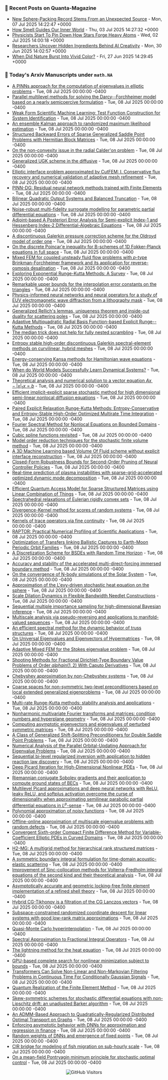 ### 📝 Recent Posts on Quanta-Magazine
<!-- quanta starts -->
* <a href="https://www.quantamagazine.org/new-sphere-packing-record-stems-from-an-unexpected-source-20250707/">New Sphere-Packing Record Stems From an Unexpected Source</a> - Mon, 07 Jul 2025 14:22:47 +0000
* <a href="https://www.quantamagazine.org/how-smell-guides-our-inner-world-20250703/">How Smell Guides Our Inner World</a> - Thu, 03 Jul 2025 14:27:32 +0000
* <a href="https://www.quantamagazine.org/physicists-start-to-pin-down-how-stars-forge-heavy-atoms-20250702/">Physicists Start To Pin Down How Stars Forge Heavy Atoms</a> - Wed, 02 Jul 2025 14:00:18 +0000
* <a href="https://www.quantamagazine.org/researchers-uncover-hidden-ingredients-behind-ai-creativity-20250630/">Researchers Uncover Hidden Ingredients Behind AI Creativity</a> - Mon, 30 Jun 2025 14:02:57 +0000
* <a href="https://www.quantamagazine.org/when-did-nature-burst-into-vivid-color-20250627/">When Did Nature Burst Into Vivid Color?</a> - Fri, 27 Jun 2025 14:29:45 +0000
<!-- quanta ends -->


### 📝 Today's Arxiv Manuscripts under ``math.NA``
<!-- arxiv-math-na starts -->
* <a href="https://arxiv.org/abs/2507.03126">A PINNs approach for the computation of eigenvalues in elliptic problems</a> - Tue, 08 Jul 2025 00:00:00 -0400
* <a href="https://arxiv.org/abs/2507.03192">Parallel multilevel methods for solving the Darcy--Forchheimer model based on a nearly semicoercive formulation</a> - Tue, 08 Jul 2025 00:00:00 -0400
* <a href="https://arxiv.org/abs/2507.03206">Weak Form Scientific Machine Learning: Test Function Construction for System Identification</a> - Tue, 08 Jul 2025 00:00:00 -0400
* <a href="https://arxiv.org/abs/2507.03207">An ensemble Kalman approach to randomized maximum likelihood estimation</a> - Tue, 08 Jul 2025 00:00:00 -0400
* <a href="https://arxiv.org/abs/2507.03335">Structured Backward Errors of Sparse Generalized Saddle Point Problems with Hermitian Block Matrices</a> - Tue, 08 Jul 2025 00:00:00 -0400
* <a href="https://arxiv.org/abs/2507.03379">On the non-convexity issue in the radial Calder'on problem</a> - Tue, 08 Jul 2025 00:00:00 -0400
* <a href="https://arxiv.org/abs/2507.03385">Generalized UGK scheme in the diffusive</a> - Tue, 08 Jul 2025 00:00:00 -0400
* <a href="https://arxiv.org/abs/2507.03492">Elliptic interface problem approximated by CutFEM: I. Conservative flux recovery and numerical validation of adaptive mesh refinement</a> - Tue, 08 Jul 2025 00:00:00 -0400
* <a href="https://arxiv.org/abs/2507.03521">PINN-DG: Residual neural network methods trained with Finite Elements</a> - Tue, 08 Jul 2025 00:00:00 -0400
* <a href="https://arxiv.org/abs/2507.03684">Bilinear Quadratic Output Systems and Balanced Truncation</a> - Tue, 08 Jul 2025 00:00:00 -0400
* <a href="https://arxiv.org/abs/2507.03691">Noise-robust multi-fidelity surrogate modelling for parametric partial differential equations</a> - Tue, 08 Jul 2025 00:00:00 -0400
* <a href="https://arxiv.org/abs/2507.03712">Adjoint-based A Posteriori Error Analysis for Semi-explicit Index-1 and Hessenberg Index-2 Differential-Algebraic Equations</a> - Tue, 08 Jul 2025 00:00:00 -0400
* <a href="https://arxiv.org/abs/2507.03909">A discontinuous Galerkin pressure correction scheme for the Oldroyd model of order one</a> - Tue, 08 Jul 2025 00:00:00 -0400
* <a href="https://arxiv.org/abs/2507.03941">On the discrete Poincar'e inequality for B-schemes of 1D Fokker-Planck equations in full space</a> - Tue, 08 Jul 2025 00:00:00 -0400
* <a href="https://arxiv.org/abs/2507.03974">Mixed FEM for coupled unsteady fluid flow problems with $p$-type Brinkman-Forchheimer framework and its application for reverse-osmosis desalination</a> - Tue, 08 Jul 2025 00:00:00 -0400
* <a href="https://arxiv.org/abs/2507.04024">Exploring Exponential Runge-Kutta Methods: A Survey</a> - Tue, 08 Jul 2025 00:00:00 -0400
* <a href="https://arxiv.org/abs/2507.04032">Remarkable upper bounds for the interpolation error constants on the triangles</a> - Tue, 08 Jul 2025 00:00:00 -0400
* <a href="https://arxiv.org/abs/2507.04153">Physics-informed neural networks and neural operators for a study of EUV electromagnetic wave diffraction from a lithography mask</a> - Tue, 08 Jul 2025 00:00:00 -0400
* <a href="https://arxiv.org/abs/2507.04242">Generalized Rellich's lemmas, uniqueness theorem and inside-out duality for scattering poles</a> - Tue, 08 Jul 2025 00:00:00 -0400
* <a href="https://arxiv.org/abs/2507.04261">Adaptive Multiquadratic Radial Basis Function-based Explicit Runge--Kutta Methods</a> - Tue, 08 Jul 2025 00:00:00 -0400
* <a href="https://arxiv.org/abs/2507.04297">The median trick does not help for fully nested scrambling</a> - Tue, 08 Jul 2025 00:00:00 -0400
* <a href="https://arxiv.org/abs/2507.04334">Entropy stable high-order discontinuous Galerkin spectral-element methods on curvilinear, hybrid meshes</a> - Tue, 08 Jul 2025 00:00:00 -0400
* <a href="https://arxiv.org/abs/2507.04361">Energy-conserving Kansa methods for Hamiltonian wave equations</a> - Tue, 08 Jul 2025 00:00:00 -0400
* <a href="https://arxiv.org/abs/2507.04898">When do World Models Successfully Learn Dynamical Systems?</a> - Tue, 08 Jul 2025 00:00:00 -0400
* <a href="https://arxiv.org/abs/2507.04971">Theoretical analysis and numerical solution to a vector equation $Ax-|x|_1x=b$</a> - Tue, 08 Jul 2025 00:00:00 -0400
* <a href="https://arxiv.org/abs/2507.04973">Efficient implicit-explicit sparse stochastic method for high dimensional semi-linear nonlocal diffusion equations</a> - Tue, 08 Jul 2025 00:00:00 -0400
* <a href="https://arxiv.org/abs/2507.04991">Paired Explicit Relaxation Runge-Kutta Methods: Entropy-Conservative and Entropy-Stable High-Order Optimized Multirate Time Integration</a> - Tue, 08 Jul 2025 00:00:00 -0400
* <a href="https://arxiv.org/abs/2507.05034">Fourier Spectral Method for Nonlocal Equations on Bounded Domains</a> - Tue, 08 Jul 2025 00:00:00 -0400
* <a href="https://arxiv.org/abs/2507.05083">Cubic spline functions revisited</a> - Tue, 08 Jul 2025 00:00:00 -0400
* <a href="https://arxiv.org/abs/2507.05091">Model order reduction techniques for the stochastic finite volume method</a> - Tue, 08 Jul 2025 00:00:00 -0400
* <a href="https://arxiv.org/abs/2507.05218">A 3D Machine Learning based Volume Of Fluid scheme without explicit interface reconstruction</a> - Tue, 08 Jul 2025 00:00:00 -0400
* <a href="https://arxiv.org/abs/2507.02953">Closed-Form Robustness Bounds for Second-Order Pruning of Neural Controller Policies</a> - Tue, 08 Jul 2025 00:00:00 -0400
* <a href="https://arxiv.org/abs/2507.03245">Real-time prediction of plasma instabilities with sparse-grid-accelerated optimized dynamic mode decomposition</a> - Tue, 08 Jul 2025 00:00:00 -0400
* <a href="https://arxiv.org/abs/2507.03714">Efficient Quantum Access Model for Sparse Structured Matrices using Linear Combination of Things</a> - Tue, 08 Jul 2025 00:00:00 -0400
* <a href="https://arxiv.org/abs/2507.03800">Spectrahedral relaxations of Eulerian rigidly convex sets</a> - Tue, 08 Jul 2025 00:00:00 -0400
* <a href="https://arxiv.org/abs/2507.04035">Divergence-Kernel method for scores of random systems</a> - Tue, 08 Jul 2025 00:00:00 -0400
* <a href="https://arxiv.org/abs/2507.04536">Kernels of trace operators via fine continuity</a> - Tue, 08 Jul 2025 00:00:00 -0400
* <a href="https://arxiv.org/abs/2507.04647">RAPTOR: Practical Numerical Profiling of Scientific Applications</a> - Tue, 08 Jul 2025 00:00:00 -0400
* <a href="https://arxiv.org/abs/2507.04739">Optimization of Transfers linking Ballistic Captures to Earth-Moon Periodic Orbit Families</a> - Tue, 08 Jul 2025 00:00:00 -0400
* <a href="https://arxiv.org/abs/2507.04882">A Discretization Scheme for BSDEs with Random Time Horizon</a> - Tue, 08 Jul 2025 00:00:00 -0400
* <a href="https://arxiv.org/abs/2507.04986">Accuracy and stability of the accelerated multi-direct-forcing immersed boundary method</a> - Tue, 08 Jul 2025 00:00:00 -0400
* <a href="https://arxiv.org/abs/2507.04987">On the convergence of N-body simulations of the Solar System</a> - Tue, 08 Jul 2025 00:00:00 -0400
* <a href="https://arxiv.org/abs/2507.05005">Approximation of the L'evy-driven stochastic heat equation on the sphere</a> - Tue, 08 Jul 2025 00:00:00 -0400
* <a href="https://arxiv.org/abs/2507.05075">Scale Dilation Dynamics in Flexible Bandwidth Needlet Constructions</a> - Tue, 08 Jul 2025 00:00:00 -0400
* <a href="https://arxiv.org/abs/2507.05114">Sequential multiple importance sampling for high-dimensional Bayesian inference</a> - Tue, 08 Jul 2025 00:00:00 -0400
* <a href="https://arxiv.org/abs/2305.06261">Multiscale analysis via pseudo-reversing and applications to manifold-valued sequences</a> - Tue, 08 Jul 2025 00:00:00 -0400
* <a href="https://arxiv.org/abs/2309.02448">An efficient spectral method for the dynamic behavior of truss structures</a> - Tue, 08 Jul 2025 00:00:00 -0400
* <a href="https://arxiv.org/abs/2310.14266">On Universal Eigenvalues and Eigenvectors of Hypermatrices</a> - Tue, 08 Jul 2025 00:00:00 -0400
* <a href="https://arxiv.org/abs/2401.07132">Adaptive Mixed FEM for the Stokes eigenvalue problem</a> - Tue, 08 Jul 2025 00:00:00 -0400
* <a href="https://arxiv.org/abs/2402.03487">Shooting Methods for Fractional Dirichlet-Type Boundary Value Problems of Order $alpha in (1,2)$ With Caputo Derivatives</a> - Tue, 08 Jul 2025 00:00:00 -0400
* <a href="https://arxiv.org/abs/2403.16330">Chebyshev approximation by non-Chebyshev systems</a> - Tue, 08 Jul 2025 00:00:00 -0400
* <a href="https://arxiv.org/abs/2404.02758">Coarse spaces for non-symmetric two-level preconditioners based on local extended generalized eigenproblems</a> - Tue, 08 Jul 2025 00:00:00 -0400
* <a href="https://arxiv.org/abs/2405.02139">Multi-rate Runge-Kutta methods: stability analysis and applications</a> - Tue, 08 Jul 2025 00:00:00 -0400
* <a href="https://arxiv.org/abs/2407.10313">Nonharmonic multivariate Fourier transforms and matrices: condition numbers and hyperplane geometry</a> - Tue, 08 Jul 2025 00:00:00 -0400
* <a href="https://arxiv.org/abs/2407.17047">Computing asymptotic eigenvectors and eigenvalues of perturbed symmetric matrices</a> - Tue, 08 Jul 2025 00:00:00 -0400
* <a href="https://arxiv.org/abs/2408.11750">A Class of Generalized Shift-Splitting Preconditioners for Double Saddle Point Problems</a> - Tue, 08 Jul 2025 00:00:00 -0400
* <a href="https://arxiv.org/abs/2409.00767">Numerical Analysis of the Parallel Orbital-Updating Approach for Eigenvalue Problems</a> - Tue, 08 Jul 2025 00:00:00 -0400
* <a href="https://arxiv.org/abs/2409.03834">Sequential bi-level regularized inversion with application to hidden reaction law discovery</a> - Tue, 08 Jul 2025 00:00:00 -0400
* <a href="https://arxiv.org/abs/2409.08526">Deep Picard Iteration for High-Dimensional Nonlinear PDEs</a> - Tue, 08 Jul 2025 00:00:00 -0400
* <a href="https://arxiv.org/abs/2409.17302">Riemannian conjugate Sobolev gradients and their application to compute ground states of BECs</a> - Tue, 08 Jul 2025 00:00:00 -0400
* <a href="https://arxiv.org/abs/2409.20431">Multilevel Picard approximations and deep neural networks with ReLU, leaky ReLU, and softplus activation overcome the curse of dimensionality when approximating semilinear parabolic partial differential equations in $L^p$-sense</a> - Tue, 08 Jul 2025 00:00:00 -0400
* <a href="https://arxiv.org/abs/2410.02317">Polynomial approximation of noisy functions</a> - Tue, 08 Jul 2025 00:00:00 -0400
* <a href="https://arxiv.org/abs/2411.19614">Offline-online approximation of multiscale eigenvalue problems with random defects</a> - Tue, 08 Jul 2025 00:00:00 -0400
* <a href="https://arxiv.org/abs/2501.10358">Convergent Sixth-order Compact Finite Difference Method for Variable-Coefficient Elliptic PDEs in Curved Domains</a> - Tue, 08 Jul 2025 00:00:00 -0400
* <a href="https://arxiv.org/abs/2501.17656">H2-MG: A multigrid method for hierarchical rank structured matrices</a> - Tue, 08 Jul 2025 00:00:00 -0400
* <a href="https://arxiv.org/abs/2502.04767">A symmetric boundary integral formulation for time-domain acoustic-elastic scattering</a> - Tue, 08 Jul 2025 00:00:00 -0400
* <a href="https://arxiv.org/abs/2503.11569">Improvement of Sinc-collocation methods for Volterra-Fredholm integral equations of the second kind and their theoretical analysis</a> - Tue, 08 Jul 2025 00:00:00 -0400
* <a href="https://arxiv.org/abs/2503.23369">Asymptotically accurate and geometric locking-free finite element implementation of a refined shell theory</a> - Tue, 08 Jul 2025 00:00:00 -0400
* <a href="https://arxiv.org/abs/2505.24056">Hybrid CG-Tikhonov is a filtration of the CG Lanczos vectors</a> - Tue, 08 Jul 2025 00:00:00 -0400
* <a href="https://arxiv.org/abs/2506.09394">Subspace-constrained randomized coordinate descent for linear systems with good low-rank matrix approximations</a> - Tue, 08 Jul 2025 00:00:00 -0400
* <a href="https://arxiv.org/abs/2506.11622">Quasi-Monte Carlo hyperinterpolation</a> - Tue, 08 Jul 2025 00:00:00 -0400
* <a href="https://arxiv.org/abs/2506.19332">Spectral Approximation to Fractional Integral Operators</a> - Tue, 08 Jul 2025 00:00:00 -0400
* <a href="https://arxiv.org/abs/2506.22576">The lightning method for the heat equation</a> - Tue, 08 Jul 2025 00:00:00 -0400
* <a href="https://arxiv.org/abs/2507.01770">GPU-based complete search for nonlinear minimization subject to bounds</a> - Tue, 08 Jul 2025 00:00:00 -0400
* <a href="https://arxiv.org/abs/2310.19603">Transformers Can Solve Non-Linear and Non-Markovian Filtering Problems in Continuous Time For Conditionally Gaussian Signals</a> - Tue, 08 Jul 2025 00:00:00 -0400
* <a href="https://arxiv.org/abs/2403.19512">Quantum Realization of the Finite Element Method</a> - Tue, 08 Jul 2025 00:00:00 -0400
* <a href="https://arxiv.org/abs/2405.14373">Skew-symmetric schemes for stochastic differential equations with non-Lipschitz drift: an unadjusted Barker algorithm</a> - Tue, 08 Jul 2025 00:00:00 -0400
* <a href="https://arxiv.org/abs/2410.05509">An ADMM-Based Approach to Quadratically-Regularized Distributed Optimal Transport on Graphs</a> - Tue, 08 Jul 2025 00:00:00 -0400
* <a href="https://arxiv.org/abs/2411.05257">Enforcing asymptotic behavior with DNNs for approximation and regression in finance</a> - Tue, 08 Jul 2025 00:00:00 -0400
* <a href="https://arxiv.org/abs/2501.04182">Random weights of DNNs and emergence of fixed points</a> - Tue, 08 Jul 2025 00:00:00 -0400
* <a href="https://arxiv.org/abs/2506.07094">CIR bridge for modeling of fish migration on sub-hourly scale</a> - Tue, 08 Jul 2025 00:00:00 -0400
* <a href="https://arxiv.org/abs/2506.10506">On a mean-field Pontryagin minimum principle for stochastic optimal control</a> - Tue, 08 Jul 2025 00:00:00 -0400
<!-- arxiv-math-na ends -->

<div align="center">
  
![GitHub Visitors](https://api.visitorbadge.io/api/visitors?path=https%3A%2F%2Fgithub.com%2Flowrank&label=profile%20views&labelColor=%231e1e2e&countColor=%23cba6f7)



</div>

